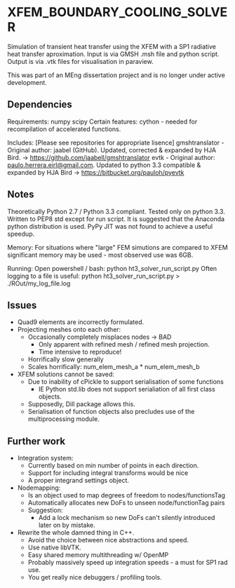 # XFEM_BOUNDARY_COOLING_SOLVER

Simulation of transient heat transfer using the XFEM with a SP1 radiative heat
transfer aproximation. Input is via GMSH .msh file and python script. Output
is via .vtk files for visualisation in paraview. 

This was part of an MEng dissertation project and is no longer under 
active development.

## Dependencies
Requirements:
numpy 
scipy 
Certain features:
cython - needed for recompilation of accelerated functions.

Includes: [Please see repositories for appropriate lisence]
gmshtranslator - Original author: jaabel (GitHub). Updated, corrected & expanded by HJA Bird.
			-> https://github.com/jaabell/gmshtranslator
evtk - Original author: paulo.herrera.eirl@gmail.com. Updated to python 3.3 compatible & expanded by HJA Bird
			-> https://bitbucket.org/pauloh/pyevtk

## Notes
Theoretically Python 2.7 / Python 3.3 compliant. Tested only on python 3.3.
Written to PEP8 std except for run script.
It is suggested that the Anaconda python distribution is used.
PyPy JIT was not found to achieve a useful speedup.

Memory: For situations where "large" FEM simutions are compared to XFEM 
significant memory may be used - most observed use was 6GB.


Running:
Open powershell / bash:
python ht3_solver_run_script.py
Often logging to a file is useful:
python ht3_solver_run_script.py > ./ROut/my_log_file.log


## Issues
- Quad9 elements are incorrectly formulated.
- Projecting meshes onto each other:
	- Occasionally completely misplaces nodes -> BAD
		- Only apparent with refined mesh / refined mesh projection.
		- Time intensive to reproduce!
	- Horrifically slow generally
	- Scales horrifically: num_elem_mesh_a * num_elem_mesh_b
- XFEM solutions cannot be saved:
	- Due to inability of cPickle to support serialisation of some functions
		- IE Python std.lib does not support serialiation of all first class objects.
	- Supposedly, Dill package allows this.
	- Serialisation of function objects also precludes use of the multiprocessing module.

## Further work
- Integration system:
	- Currently based on min number of points in each direction.
	- Support for including integral transforms would be nice
	- A proper integrand settings object.
- Nodemapping:
	- Is an object used to map degrees of freedom to nodes/functionsTag
	- Automatically allocates new DoFs to unseen node/functionTag pairs
	- Suggestion:
		- Add a lock mechanism so new DoFs can't silently introduced later on by mistake.
- Rewrite the whole damned thing in C++.
	- Avoid the choice between nice abstractions and speed.
	- Use native libVTK.
	- Easy shared memory multithreading w/ OpenMP
	- Probably massively speed up integration speeds - a must for SP1 rad use.
	- You get really nice debuggers / profiling tools.

